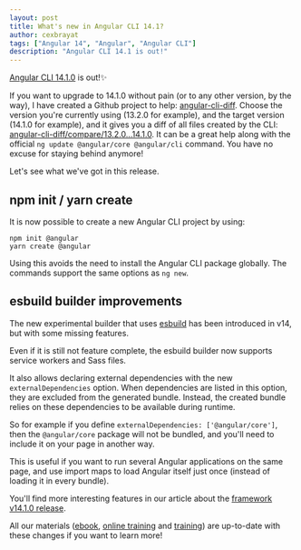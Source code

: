 ```yaml
---
layout: post
title: What's new in Angular CLI 14.1?
author: cexbrayat
tags: ["Angular 14", "Angular", "Angular CLI"]
description: "Angular CLI 14.1 is out!"
---
```


[Angular CLI 14.1.0](https://github.com/angular/angular-cli/releases/tag/14.1.0) is out!✨

If you want to upgrade to 14.1.0 without pain (or to any other version, by the way), I have created a Github project to help: [angular-cli-diff](https://github.com/cexbrayat/angular-cli-diff). Choose the version you're currently using (13.2.0 for example), and the target version (14.1.0 for example), and it gives you a diff of all files created by the CLI: [angular-cli-diff/compare/13.2.0...14.1.0](https://github.com/cexbrayat/angular-cli-diff/compare/13.2.0...14.1.0).
It can be a great help along with the official `ng update @angular/core @angular/cli` command.
You have no excuse for staying behind anymore!

Let's see what we've got in this release.

## npm init / yarn create 

It is now possible to create a new Angular CLI project by using:

    npm init @angular
    yarn create @angular

Using this avoids the need to install the Angular CLI package globally.
The commands support the same options as `ng new`.

## esbuild builder improvements

The new experimental builder that uses [esbuild](https://esbuild.github.io/)
has been introduced in v14, but with some missing features.

Even if it is still not feature complete, the esbuild builder now supports service workers and Sass files.

It also allows declaring external dependencies with the new `externalDependencies` option.
When dependencies are listed in this option, they are excluded from the generated bundle.
Instead, the created bundle relies on these dependencies to be available during runtime.

So for example if you define `externalDependencies: ['@angular/core']`,
then the `@angular/core` package will not be bundled,
and you'll need to include it on your page in another way.

This is useful if you want to run several Angular applications on the same page,
and use import maps to load Angular itself just once (instead of loading it in every bundle).


You'll find more interesting features in our article about the
[framework v14.1.0 release](/2022/07/21/what-is-new-angular-14.1).

All our materials ([ebook](https://books.ninja-squad.com/angular), [online training](https://angular-exercises.ninja-squad.com/) and [training](https://ninja-squad.com/training/angular)) are up-to-date with these changes if you want to learn more!
